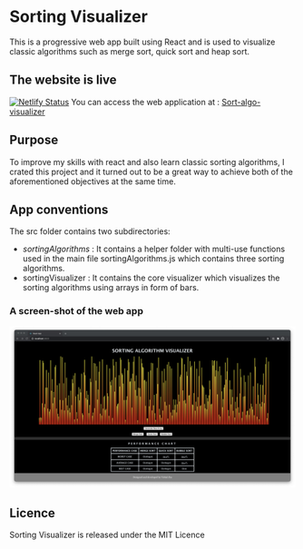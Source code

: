 # Sorting Visualizer

This is a progressive web app built using React and is used to visualize classic algorithms such as merge sort, quick sort and heap sort.

## The website is live
[![Netlify Status](https://api.netlify.com/api/v1/badges/95df010b-9a6b-4b9c-a1b4-748729ef60a7/deploy-status)](https://app.netlify.com/sites/visualsort-vishal/deploys)
You can access the web application at : [Sort-algo-visualizer](https://visualsort-vishal.netlify.app)

## Purpose

To improve my skills with react and also learn classic sorting algorithms, I crated this project and it turned out to be a great way to achieve both of the aforementioned objectives at the same time.

  

## App conventions

The src folder contains two subdirectories:

 - *sortingAlgorithms* : It contains a helper folder with multi-use functions used in the main file sortingAlgorithms.js which contains three sorting algorithms.
 - sortingVisualizer : It contains the core visualizer which visualizes the sorting algorithms using arrays in form of bars.




### A screen-shot of the web app 
![A screenshot of the app](https://github.com/vishaljha2121/Sorting-visualizer/blob/main/Screenshot%202021-03-06%20at%206.07.33%20PM.png)

## Licence
Sorting Visualizer is released under the MIT Licence
